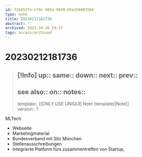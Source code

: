 ```yaml
---
id: 72b6527e-cf0c-480a-9849-05e258003566
type: note
title: 20230212181736
abstract: ''
archived: 2023-10-26 19:37
tags: access/archived
---
```

# 20230212181736
> [!Info]
> up::
> same::
> down::
> next::
> prev::
> ---
> see also::
> on::
> notes::
> ---
> template:: [[ONLY USE UNIQUE Note (template)|Note]]  
> version:: 1

MLTech
- Webseite
- Marketingmaterial
- Bundesverband mit Sitz München
- Stellenausschreibungen
- Integrierte Platform fürs zusammentreffen von Startup, 
